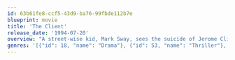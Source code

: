```yaml
---
id: 63b61fe8-ccf5-43d9-ba76-99fbde112b7e
blueprint: movie
title: 'The Client'
release_date: '1994-07-20'
overview: "A street-wise kid, Mark Sway, sees the suicide of Jerome Clifford, a prominent Louisiana lawyer, whose current client is Barry 'The Blade' Muldano, a Mafia hit-man. Before Jerome shoots himself, he tells Mark where the body of a Senator is buried. Clifford shoots himself and Mark is found at the scene, and both the FBI and the Mafia quickly realize that Mark probably knows more than he says."
genres: '[{"id": 18, "name": "Drama"}, {"id": 53, "name": "Thriller"}, {"id": 80, "name": "Crime"}, {"id": 9648, "name": "Mystery"}]'
---
```

